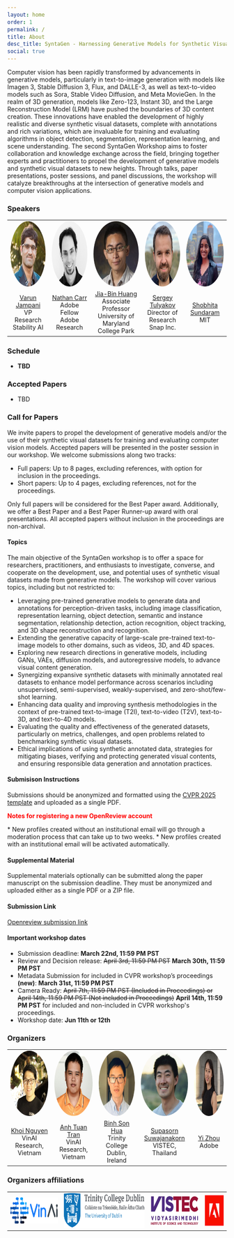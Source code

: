 ```yaml
---
layout: home
order: 1
permalink: /
title: About
desc_title: SyntaGen - Harnessing Generative Models for Synthetic Visual Datasets
social: true
---
```

Computer vision has been rapidly transformed by advancements in generative models, particularly in text-to-image generation with models like Imagen 3, Stable Diffusion 3, Flux, and DALLE-3, as well as text-to-video models such as Sora, Stable Video Diffusion, and Meta MovieGen. In the realm of 3D generation, models like Zero-123, Instant 3D, and the Large Reconstruction Model (LRM) have pushed the boundaries of 3D content creation. These innovations have enabled the development of highly realistic and diverse synthetic visual datasets, complete with annotations and rich variations, which are invaluable for training and evaluating algorithms in object detection, segmentation, representation learning, and scene understanding. The second SyntaGen Workshop aims to foster collaboration and knowledge exchange across the field, bringing together experts and practitioners to propel the development of generative models and synthetic visual datasets to new heights. Through talks, paper presentations, poster sessions, and panel discussions, the workshop will catalyze breakthroughs at the intersection of generative models and computer vision applications.

<div class="content">
  <!-- <p>The field of computer vision has undergone a significant transformation in recent years with the advancement of generative models...</p> -->
  
  <!-- <div class="cta">
      <span class="gift-icon" id="gift-icon">
          <i class="fa fa-gift" aria-hidden="true"></i>
          Attend the SyntaGen Workshop and get our exclusive gifts!
          <i class="fa fa-gift" aria-hidden="true"></i>
      </span>
      <div class="dropdown-content" id="dropdown-content">
          <div class="gift-images">
              <img src="assets/img2/totebag2.png" alt="Gift Tote Bag" class="gift-image">
              <img src="assets/img2/Cap2.png" alt="Gift Cap" class="gift-image">
          </div>
      </div>
  </div> -->

</div>

### **Speakers**

<table style="width:100%">
  <tr>
    <td style="text-align:center border-radius:50%">
      <a href="https://varunjampani.github.io/"><img src="assets/img2/varun2.jpeg" style="border-radius:50%" height="150" width="150"></a>
    </td>
    <td style="text-align:center">
      <a href="https://research.adobe.com/person/nathan-carr/"><img src="assets/img2/nathan.png" height="150" width="150" style="border-radius:50%;"></a>
    </td>
    <td style="text-align:center">
      <a href="https://jbhuang0604.github.io/"><img src="assets/img2/jinbin2.jpg" height="150" width="150" style="border-radius:50%;"></a>
    </td>
    <td style="text-align:center">
      <a href="https://stulyakov.com/"><img src="assets/img2/sergrey.jpg" height="150" width="150" style="border-radius:50%;"></a>
    </td>
    <td style="text-align:center">
      <a href="https://ssundaram21.github.io/"><img src="assets/img2/shobhita.png" height="150" width="150" style="border-radius:50%;"></a>
    </td>
  </tr>
  <tr>
    <td style="text-align:center"><a href="https://varunjampani.github.io/">Varun Jampani</a><br>VP Research<br>Stability AI</td>
    <td style="text-align:center"><a href="https://research.adobe.com/person/nathan-carr/">Nathan Carr</a><br>Adobe Fellow<br>Adobe Research</td>
    <td style="text-align:center"><a href="https://jbhuang0604.github.io/">Jia-Bin Huang</a><br>Associate Professor<br>University of Maryland College Park</td>
    <td style="text-align:center"><a href="https://stulyakov.com/">Sergey Tulyakov</a><br>Director of Research<br>Snap Inc.</td>
    <td style="text-align:center"><a href="https://ssundaram21.github.io/">Shobhita Sundaram</a><br>MIT</td>
    
  </tr>
</table>

### **Schedule**

* **TBD**

<!-- | **Time**  | **Event**                                                | **Duration** | **Speaker** |
|-------|------------------------------------------------------|----------|---------|
| 8:25  | Introduction (Gift giveaway)                         | 5 mins   | TBD     |
| 8:30  | Competition session & Winners talks & Oral presentation | 30 mins  | TBD     |
| 9:00  | Invited talk 1                                        | 25 mins  | TBD     |
| 9:25  | Invited talk 2                                        | 25 mins  | TBD     |
| 9:50  | Break (Gift giveaway)                                | 10 mins  | TBD     |
| 10:00 | Invited talk 3                                        | 25 mins  | TBD     |
| 10:25 | Invited talk 4                                        | 25 mins  | TBD     |
| 10:50 | Invited talk 5                                        | 25 mins  | TBD     |
| 11:15 | Panel discussion                                      | 25 mins  | TBD     |
| 11:40 | Poster Session                                        | 40 mins  |      | -->
<!-- <table>
  <thead>
    <tr>
      <th style="text-align:left;">Time</th>
      <th>Event</th>
      <th style="text-align:left;">Duration</th>
      <th style="text-align:left;">Speaker</th>
    </tr>
  </thead>
  <tbody>
    <tr>
      <td style="text-align:left;">8:25</td>
      <td>Introduction</td>
      <td style="text-align:left;">5 mins</td>
      <td style="text-align:left;"></td>
    </tr>
    <tr>
      <td style="text-align:left;">8:30</td>
      <td>Competition session & Winners talks & Oral presentation</td>
      <td style="text-align:left;">30 mins</td>
      <td style="text-align:left;"></td>
    </tr>
    <tr>
      <td style="text-align:left;">9:00</td>
      <td>Invited talk 1: Promising Generative Data Augmentation</td>
      <td style="text-align:left;">25 mins</td>
      <td style="text-align:left;"><b>David Fleet</b></td>
    </tr>
    <tr>
      <td style="text-align:left;">9:25</td>
      <td>Invited talk 2: Re-inventing the Factory - the new AI Software Lifecycle</td>
      <td style="text-align:left;">25 mins</td>
      <td style="text-align:left;"><b>Nathan Carr</b></td>
    </tr>
    <tr>
      <td style="text-align:left;">9:50</td>
      <td>Break</td>
      <td style="text-align:left;">10 mins</td>
      <td style="text-align:left;"></td>
    </tr>
    <tr>
      <td style="text-align:left;">10:00</td>
      <td>Invited talk 3: Poor Man’s Guide for Aligned Text-to-Image Synthesis</td>
      <td style="text-align:left;">25 mins</td>
      <td style="text-align:left;"><b>Jia-Bin Huang</b></td>
    </tr>
    <tr>
      <td style="text-align:left;">10:25</td>
      <td>Invited talk 4: N=0: Learning Vision with Zero Visual Data</td>
      <td style="text-align:left;">25 mins</td>
      <td style="text-align:left;"><b>Phillip Isola</b></td>
    </tr>
    <tr>
      <td style="text-align:left;">10:50</td>
      <td>Invited talk 5: The Future of Video Generation: Beyond Data and Scale</td>
      <td style="text-align:left;">25 mins</td>
      <td style="text-align:left;"><b>Tali Dekel</b></td>
    </tr>
    <tr>
      <td style="text-align:left;">11:15</td>
      <td>Panel discussion: Tali Dekel, Phillip Isola, Nathan Carr</td>
      <td style="text-align:left;">25 mins</td>
      <td style="text-align:left;">TBD</td>
    </tr>
    <tr>
      <td style="text-align:left;">11:40</td>
      <td>Poster Session</td>
      <td style="text-align:left;">50 mins</td>
      <td style="text-align:left;"></td>
    </tr>
  </tbody>
</table> -->

### **Accepted Papers**
* TBD 

### **Call for Papers**
We invite papers to propel the development of generative models and/or the use of their synthetic visual datasets for training and evaluating computer vision models. Accepted papers will be presented in the poster session in our workshop. We welcome submissions along two tracks:
* Full papers: Up to 8 pages, excluding references, with option for inclusion in the proceedings.
* Short papers: Up to 4 pages, excluding references, not for the proceedings.

Only full papers will be considered for the Best Paper award. Additionally, we offer a Best Paper and a Best Paper Runner-up award with oral presentations. All accepted papers without inclusion in the proceedings are non-archival.
#### **Topics**
The main objective of the SyntaGen workshop is to offer a space for researchers, practitioners, and enthusiasts to investigate, converse, and cooperate on the development, use, and potential uses of synthetic visual datasets made from generative models. The workshop will cover various topics, including but not restricted to:
* Leveraging pre-trained generative models to generate data and annotations for perception-driven tasks, including image classification, representation learning, object detection, semantic and instance segmentation, relationship detection, action recognition, object tracking, and 3D shape reconstruction and recognition.
* Extending the generative capacity of large-scale pre-trained text-to-image models to other domains, such as videos, 3D, and 4D spaces.
* Exploring new research directions in generative models, including GANs, VAEs, diffusion models, and autoregressive models, to advance visual content generation.
* Synergizing expansive synthetic datasets with minimally annotated real datasets to enhance model performance across scenarios including unsupervised, semi-supervised, weakly-supervised, and zero-shot/few-shot learning.
* Enhancing data quality and improving synthesis methodologies in the context of pre-trained text-to-image (T2I), text-to-video (T2V), text-to-3D, and text-to-4D models.
* Evaluating the quality and effectiveness of the generated datasets, particularly on metrics, challenges, and open problems related to benchmarking synthetic visual datasets.
* Ethical implications of using synthetic annotated data, strategies for mitigating biases, verifying and protecting generated visual contents, and ensuring responsible data generation and annotation practices.

#### **Submisison Instructions**
Submissions should be anonymized and formatted using the [CVPR 2025 template](https://github.com/cvpr-org/author-kit/releases) and uploaded as a single PDF.

<p style="color:red;"><b>Notes for registering a new OpenReview account</b></p>
* New profiles created without an institutional email will go through a moderation process that can take up to two weeks.
* New profiles created with an institutional email will be activated automatically.

#### **Supplemental Material**
Supplemental materials optionally can be submitted along the paper manuscript on the submission deadline. They must be anonymized and uploaded either as a single PDF or a ZIP file.

#### **Submission Link**

[Openreview submission link](https://openreview.net/group?id=thecvf.com/CVPR/2025/Workshop/SyntaGen#tab-your-consoles)

#### **Important workshop dates**

<!-- * TBD -->

* Submission deadline: **March 22nd, 11:59 PM PST**
* Review and Decision release: ~~April 3rd, 11:59 PM PST~~ **March 30th, 11:59 PM PST**
* Metadata Submission for included in CVPR workshop’s proceedings **(new)**: **March 31st, 11:59 PM PST**
* Camera Ready: ~~April 7th, 11:59 PM PST (Included in Proceedings) or April 14th, 11:59 PM PST (Not included in Proceedings)~~ **April 14th, 11:59 PM PST** for included and non-included in CVPR workshop's proceedings.
* Workshop date: **Jun 11th or 12th**

<!-- Mar 30: Review and decision release
Mar 31 (new): Metadata Submission for included in CVPR workshop’s proceedings
April 14th: Camera ready for both options: included and non-included in CVPR workshop’s proceedings -->

### **Organizers**

<table style="width:100%">
  <tr>
    <td style="text-align:center border-radius:50%">
      <a href="https://khoinguyen.org"><img src="assets/img2/org-khoinguyen.jpg" style="border-radius:50%;" height="150" width="150"></a>
    </td>
    <td style="text-align:center">
      <a href="https://scholar.google.com/citations?user=FYZ5ODQAAAAJ&hl=en"><img src="assets/img/org-anh-tran-square.jpg" style="border-radius:50%;" height="150" width="150"></a>
    </td>
    <td style="text-align:center">
      <a href="https://sonhua.github.io/"><img src="assets/img2/org-sonhua.jpg" height="150" width="150" style="border-radius:50%;"></a>
    </td>
    <td style="text-align:center">
      <a href="https://www.supasorn.com/"><img src="assets/img2/org-supasorn.jpg" height="150" width="150" style="border-radius:50%;"></a>
    </td>
    <td style="text-align:center">
      <a href="https://zhouyisjtu.github.io/"><img src="assets/img2/org-yizhou.png" height="150" width="150" style="border-radius:50%;"></a>
    </td>
  </tr>
  <tr>
    <td style="text-align:center"><a href="https://khoinguyen.org">Khoi Nguyen</a> <br>VinAI Research, Vietnam</td>
    <td style="text-align:center"><a href="https://scholar.google.com/citations?user=FYZ5ODQAAAAJ&hl=en">Anh Tuan Tran</a> <br>VinAI Research, Vietnam</td>
    <td style="text-align:center"><a href="https://sonhua.github.io/">Binh Son Hua</a><br>Trinity College Dublin, Ireland</td>
    <td style="text-align:center"><a href="https://www.supasorn.com/">Supasorn Suwajanakorn</a> <br>VISTEC, Thailand</td>
    <td style="text-align:center"><a href="https://zhouyisjtu.github.io/">Yi Zhou</a><br>Adobe</td>
  </tr>
</table>


<!-- ### **Volunteers** -->

<!-- <table style="width:100%">
  <tr>
    <td style="text-align:center">
      <a href="https://truongvu2000nd.github.io/"><img src="assets/img2/truong.jpg" height="150" width="150" style="border-radius:50%;"></a>
    </td>
    <td style="text-align:center">
      <a href="https://quang-ngh.github.io/"><img src="assets/img2/quang.jpg" height="150" width="150" style="border-radius:50%;"></a>
    </td>
  </tr>
  <tr>
    <td style="text-align:center"><a href="https://truongvu2000nd.github.io/">Truong Vu</a><br>Research Resident<br>VinAI Research, Vietnam</td>
    <td style="text-align:center"><a href="https://quang-ngh.github.io/">Quang Nguyen</a><br>Research Resident<br>VinAI Research, Vietnam</td>
  </tr>
</table> -->


### **Organizers affiliations**

<!-- <td style="text-align:center"><a href="https://vinuni.edu.vn/college-of-engineering-computer-science/"><img src="assets/img/inst-vinuni-cecs.png" height="75"></a></td>

<td style="text-align:center"><a href="https://www.cs.umd.edu/"><img src="assets/img/inst-umd-cs.png" height="75"></a></td>
<br>

<td style="text-align:center"><a href="https://www.vinai.io/"><img src="assets/img/inst-vinai.png" height="75"></a></td>
<br>


<td style="text-align:center"><a href="https://www.clemson.edu/index.html"><img src="assets/img/inst-clemson.png" height="75"></a></td>
<br>

<td style="text-align:center"><a href="https://www.deakin.edu.au/"><img src="assets/img/inst-deakin.png" height="75"></a></td>
<br>

<td style="text-align:center"><a href="https://tech.cornell.edu/"><img src="assets/img/inst-cornell-tech.png" height="75"></a></td>
<br>

<td style="text-align:center"><a href="https://www.nyu.edu/"><img src="assets/img/New_York_University-Logo.png" height="75"></a></td> -->

<table style="width:100%; align: left; border: none; spacing: none">
  <tr style="border: none; spacing: none"> 
    <td style="text-align:center; border: none; spacing: none"><a href="https://www.vinai.io/"><img src="assets/img/inst-vinai.png" height="60"></a></td>  
    <td style="text-align:center; border: none; spacing: none"><a href="https://www.tcd.ie/"><img src="assets/img2/aff-tcd.png" height="80"></a></td>
    <td style="text-align:center; border: none; spacing: none"><a href="https://www.vistec.ac.th/"><img src="assets/img2/aff-vistec.jpeg" height="70"></a></td>
    <td style="text-align:center; border: none; spacing: none"><a href="https://research.adobe.com/"><img src="assets/img2/aff-adobe.jpg" height="70"></a></td>
  </tr>
</table> 